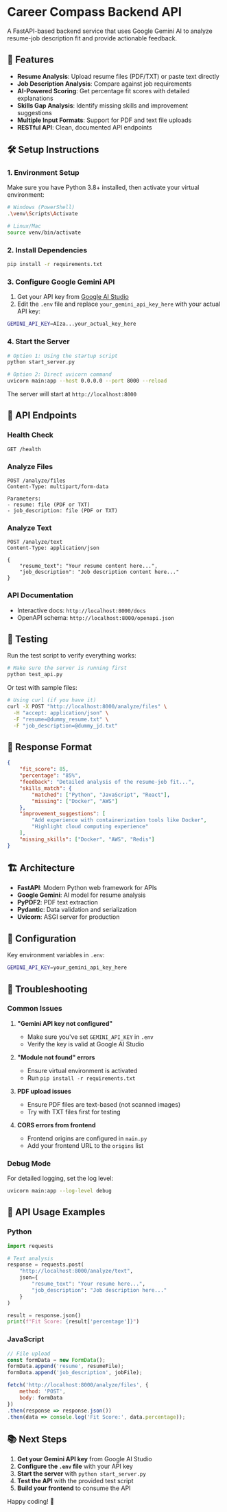 # Career Compass Backend API

A FastAPI-based backend service that uses Google Gemini AI to analyze resume-job description fit and provide actionable feedback.

## 🚀 Features

- **Resume Analysis**: Upload resume files (PDF/TXT) or paste text directly
- **Job Description Analysis**: Compare against job requirements
- **AI-Powered Scoring**: Get percentage fit scores with detailed explanations
- **Skills Gap Analysis**: Identify missing skills and improvement suggestions
- **Multiple Input Formats**: Support for PDF and text file uploads
- **RESTful API**: Clean, documented API endpoints

## 🛠️ Setup Instructions

### 1. Environment Setup

Make sure you have Python 3.8+ installed, then activate your virtual environment:

```bash
# Windows (PowerShell)
.\venv\Scripts\Activate

# Linux/Mac
source venv/bin/activate
```

### 2. Install Dependencies

```bash
pip install -r requirements.txt
```

### 3. Configure Google Gemini API

1. Get your API key from [Google AI Studio](https://aistudio.google.com/app/apikey)
2. Edit the `.env` file and replace `your_gemini_api_key_here` with your actual API key:

```bash
GEMINI_API_KEY=AIza...your_actual_key_here
```

### 4. Start the Server

```bash
# Option 1: Using the startup script
python start_server.py

# Option 2: Direct uvicorn command
uvicorn main:app --host 0.0.0.0 --port 8000 --reload
```

The server will start at `http://localhost:8000`

## 📡 API Endpoints

### Health Check
```http
GET /health
```

### Analyze Files
```http
POST /analyze/files
Content-Type: multipart/form-data

Parameters:
- resume: file (PDF or TXT)
- job_description: file (PDF or TXT)
```

### Analyze Text
```http
POST /analyze/text
Content-Type: application/json

{
    "resume_text": "Your resume content here...",
    "job_description": "Job description content here..."
}
```

### API Documentation
- Interactive docs: `http://localhost:8000/docs`
- OpenAPI schema: `http://localhost:8000/openapi.json`

## 🧪 Testing

Run the test script to verify everything works:

```bash
# Make sure the server is running first
python test_api.py
```

Or test with sample files:

```bash
# Using curl (if you have it)
curl -X POST "http://localhost:8000/analyze/files" \
  -H "accept: application/json" \
  -F "resume=@dummy_resume.txt" \
  -F "job_description=@dummy_jd.txt"
```

## 📝 Response Format

```json
{
    "fit_score": 85,
    "percentage": "85%",
    "feedback": "Detailed analysis of the resume-job fit...",
    "skills_match": {
        "matched": ["Python", "JavaScript", "React"],
        "missing": ["Docker", "AWS"]
    },
    "improvement_suggestions": [
        "Add experience with containerization tools like Docker",
        "Highlight cloud computing experience"
    ],
    "missing_skills": ["Docker", "AWS", "Redis"]
}
```

## 🏗️ Architecture

- **FastAPI**: Modern Python web framework for APIs
- **Google Gemini**: AI model for resume analysis
- **PyPDF2**: PDF text extraction
- **Pydantic**: Data validation and serialization
- **Uvicorn**: ASGI server for production

## 🔧 Configuration

Key environment variables in `.env`:

```bash
GEMINI_API_KEY=your_gemini_api_key_here
```

## 🚨 Troubleshooting

### Common Issues

1. **"Gemini API key not configured"**
   - Make sure you've set `GEMINI_API_KEY` in `.env`
   - Verify the key is valid at Google AI Studio

2. **"Module not found" errors**
   - Ensure virtual environment is activated
   - Run `pip install -r requirements.txt`

3. **PDF upload issues**
   - Ensure PDF files are text-based (not scanned images)
   - Try with TXT files first for testing

4. **CORS errors from frontend**
   - Frontend origins are configured in `main.py`
   - Add your frontend URL to the `origins` list

### Debug Mode

For detailed logging, set the log level:

```bash
uvicorn main:app --log-level debug
```

## 🤝 API Usage Examples

### Python

```python
import requests

# Text analysis
response = requests.post(
    "http://localhost:8000/analyze/text",
    json={
        "resume_text": "Your resume here...",
        "job_description": "Job description here..."
    }
)

result = response.json()
print(f"Fit Score: {result['percentage']}")
```

### JavaScript

```javascript
// File upload
const formData = new FormData();
formData.append('resume', resumeFile);
formData.append('job_description', jobFile);

fetch('http://localhost:8000/analyze/files', {
    method: 'POST',
    body: formData
})
.then(response => response.json())
.then(data => console.log('Fit Score:', data.percentage));
```

## 📚 Next Steps

1. **Get your Gemini API key** from Google AI Studio
2. **Configure the `.env` file** with your API key
3. **Start the server** with `python start_server.py`
4. **Test the API** with the provided test script
5. **Build your frontend** to consume the API

Happy coding! 🎉
